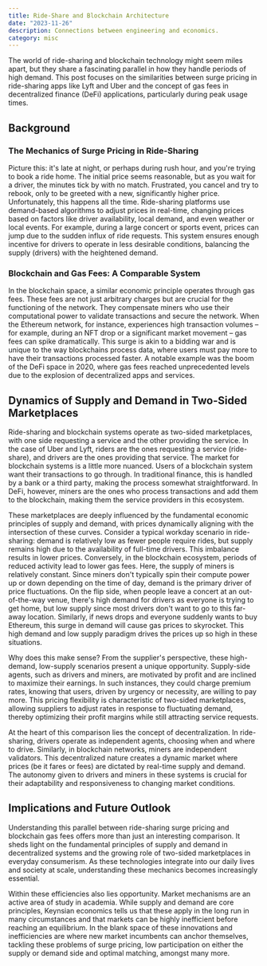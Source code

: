 ```yaml
---
title: Ride-Share and Blockchain Architecture
date: "2023-11-26"
description: Connections between engineering and economics.
category: misc
---
```


The world of ride-sharing and blockchain technology might seem miles apart, but they share a fascinating parallel in how they handle periods of high demand. This post focuses on the similarities between surge pricing in ride-sharing apps like Lyft and Uber and the concept of gas fees in decentralized finance (DeFi) applications, particularly during peak usage times.

## Background

### The Mechanics of Surge Pricing in Ride-Sharing

Picture this: it's late at night, or perhaps during rush hour, and you're trying to book a ride home. The initial price seems reasonable, but as you wait for a driver, the minutes tick by with no match. Frustrated, you cancel and try to rebook, only to be greeted with a new, significantly higher price. Unfortunately, this happens all the time. Ride-sharing platforms use demand-based algorithms to adjust prices in real-time, changing prices based on factors like driver availability, local demand, and even weather or local events. For example, during a large concert or sports event, prices can jump due to the sudden influx of ride requests. This system ensures enough incentive for drivers to operate in less desirable conditions, balancing the supply (drivers) with the heightened demand.

### Blockchain and Gas Fees: A Comparable System

In the blockchain space, a similar economic principle operates through gas fees. These fees are not just arbitrary charges but are crucial for the functioning of the network. They compensate miners who use their computational power to validate transactions and secure the network. When the Ethereum network, for instance, experiences high transaction volumes – for example, during an NFT drop or a significant market movement – gas fees can spike dramatically. This surge is akin to a bidding war and is unique to the way blockchains process data, where users must pay more to have their transactions processed faster. A notable example was the boom of the DeFi space in 2020, where gas fees reached unprecedented levels due to the explosion of decentralized apps and services.

## Dynamics of Supply and Demand in Two-Sided Marketplaces

Ride-sharing and blockchain systems operate as two-sided marketplaces, with one side requesting a service and the other providing the service. In the case of Uber and Lyft, riders are the ones requesting a service (ride-share), and drivers are the ones providing that service. The market for blockchain systems is a little more nuanced. Users of a blockchain system want their transactions to go through. In traditional finance, this is handled by a bank or a third party, making the process somewhat straightforward. In DeFi, however, miners are the ones who process transactions and add them to the blockchain, making them the service providers in this ecosystem.

These marketplaces are deeply influenced by the fundamental economic principles of supply and demand, with prices dynamically aligning with the intersection of these curves. Consider a typical workday scenario in ride-sharing: demand is relatively low as fewer people require rides, but supply remains high due to the availability of full-time drivers. This imbalance results in lower prices. Conversely, in the blockchain ecosystem, periods of reduced activity lead to lower gas fees. Here, the supply of miners is relatively constant. Since miners don't typically spin their compute power up or down depending on the time of day, demand is the primary driver of price fluctuations. On the flip side, when people leave a concert at an out-of-the-way venue, there's high demand for drivers as everyone is trying to get home, but low supply since most drivers don't want to go to this far-away location. Similarly, if news drops and everyone suddenly wants to buy Ethereum, this surge in demand will cause gas prices to skyrocket. This high demand and low supply paradigm drives the prices up so high in these situations. 

Why does this make sense? From the supplier's perspective, these high-demand, low-supply scenarios present a unique opportunity. Supply-side agents, such as drivers and miners, are motivated by profit and are inclined to maximize their earnings. In such instances, they could charge premium rates, knowing that users, driven by urgency or necessity, are willing to pay more. This pricing flexibility is characteristic of two-sided marketplaces, allowing suppliers to adjust rates in response to fluctuating demand, thereby optimizing their profit margins while still attracting service requests. 

At the heart of this comparison lies the concept of decentralization. In ride-sharing, drivers operate as independent agents, choosing when and where to drive. Similarly, in blockchain networks, miners are independent validators. This decentralized nature creates a dynamic market where prices (be it fares or fees) are dictated by real-time supply and demand. The autonomy given to drivers and miners in these systems is crucial for their adaptability and responsiveness to changing market conditions.


## Implications and Future Outlook

Understanding this parallel between ride-sharing surge pricing and blockchain gas fees offers more than just an interesting comparison. It sheds light on the fundamental principles of supply and demand in decentralized systems and the growing role of two-sided marketplaces in everyday consumerism. As these technologies integrate into our daily lives and society at scale, understanding these mechanics becomes increasingly essential.

Within these efficiencies also lies opportunity. Market mechanisms are an active area of study in academia. While supply and demand are core principles, Keynsian economics tells us that these apply in the long run in many circumstances and that markets can be highly inefficient before reaching an equilibrium. In the blank space of these innovations and inefficiencies are where new market incumbents can anchor themselves, tackling these problems of surge pricing, low participation on either the supply or demand side and optimal matching, amongst many more.